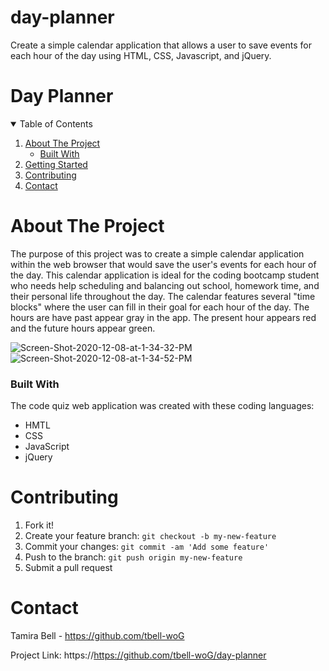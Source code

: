# day-planner
Create a simple calendar application that allows a user to save events for each hour of the day using HTML, CSS, Javascript, and jQuery.

# Day Planner
<!-- TABLE OF CONTENTS -->
<details open="open">
  <summary>Table of Contents</summary>
  <ol>
    <li>
      <a href="about-the-project">About The Project</a>
      <ul>
        <li><a href="built-with">Built With</a></li>
      </ul>
    </li>
    <li><a href="getting-started">Getting Started</a></li>
    <li><a href="contributing">Contributing</a></li>
    <li><a href="contact">Contact</a></li>
  </ol>

# About The Project
The purpose of this project was to create a simple calendar application within the web browser that would save the user's events for each hour of the day. This calendar application is ideal for the coding bootcamp student who needs help scheduling and balancing out school, homework time, and their personal life throughout the day. The calendar features several "time blocks" where the user can fill in their goal for each hour of the day. The hours are have past appear gray in the app. The present hour appears red and the future hours appear green. 

<img src="https://i.ibb.co/4fNdncC/Screen-Shot-2020-12-08-at-1-34-32-PM.png" alt="Screen-Shot-2020-12-08-at-1-34-32-PM" border="0">
<img src="https://i.ibb.co/0sZstY0/Screen-Shot-2020-12-08-at-1-34-52-PM.png" alt="Screen-Shot-2020-12-08-at-1-34-52-PM" border="0">

### Built With
The code quiz web application was created with these coding languages:
* HMTL
* CSS
* JavaScript
* jQuery

# Contributing
1. Fork it!
2. Create your feature branch: `git checkout -b my-new-feature`
3. Commit your changes: `git commit -am 'Add some feature'`
4. Push to the branch: `git push origin my-new-feature`
5. Submit a pull request

# Contact

Tamira Bell - https://github.com/tbell-woG

Project Link: https://https://github.com/tbell-woG/day-planner